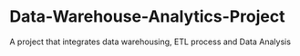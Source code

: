 # Data-Warehouse-Analytics-Project
A project that integrates data warehousing, ETL process and Data Analysis 
